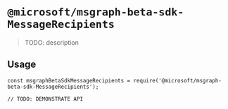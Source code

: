 # `@microsoft/msgraph-beta-sdk-MessageRecipients`

> TODO: description

## Usage

```
const msgraphBetaSdkMessageRecipients = require('@microsoft/msgraph-beta-sdk-MessageRecipients');

// TODO: DEMONSTRATE API
```
